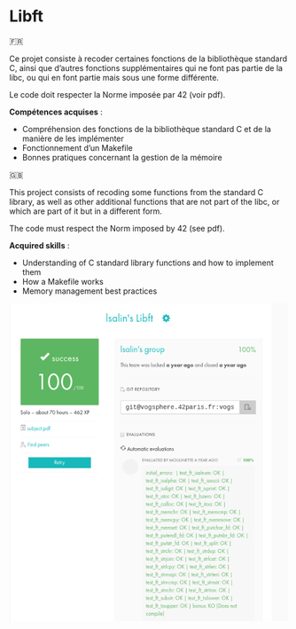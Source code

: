 # Libft

🇫🇷

Ce projet consiste à recoder certaines fonctions de la bibliothèque standard C, ainsi que d’autres fonctions supplémentaires qui ne font pas partie de la libc, ou qui en font partie mais sous une forme différente.

Le code doit respecter la Norme imposée par 42 (voir pdf).

__Compétences acquises__ :

* Compréhension des fonctions de la bibliothèque standard C et de la manière de les implémenter
* Fonctionnement d’un Makefile
* Bonnes pratiques concernant la gestion de la mémoire

🇬🇧

This project consists of recoding some functions from the standard C library, as well as other additional functions that are not part of the libc, or which are part of it but in a different form.

The code must respect the Norm imposed by 42 (see pdf).

__Acquired skills__ :

* Understanding of C standard library functions and how to implement them
* How a Makefile works
* Memory management best practices

![rating](rating.png)

